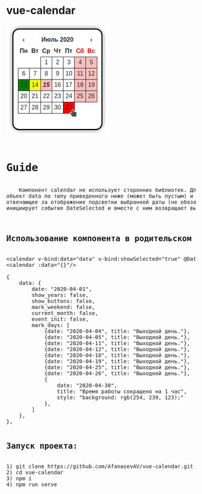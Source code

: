 # vue-calendar

<img src="https://raw.githubusercontent.com/AfanasevAV/vue-calendar/master/public/favicon.png" alt="calendar">

<pre>
                                           <h1>Guide</h1>
    Компонент calendar не использует сторонних библиотек. Для построения календаря принимает два пропса:
объект data по типу приведенного ниже (может быть пустым) и значение showSelected типа boolean
отвечающее за отображение подсветки выбранной даты (не обязательно). При выборе даты компонент
инициирует событие DateSelected и вместе с ним возвращает выбранную дату.


<h2>Использование компонента в родительском шаблоне:</h2>
&lt;calendar v-bind:data="data" v-bind:showSelected="true" @DateSelected="setDate"/&gt;
&lt;calendar :data="{}"/&gt;

{
    data: {
        date: "2020-04-01",
        show_years: false,
        show_buttons: false,
        mark_weekend: false,
        current_month: false,
        event_init: false,
        mark_days: [
            {date: "2020-04-04", title: "Выходной день."},
            {date: "2020-04-05", title: "Выходной день."},
            {date: "2020-04-11", title: "Выходной день."},
            {date: "2020-04-12", title: "Выходной день."},
            {date: "2020-04-18", title: "Выходной день."},
            {date: "2020-04-19", title: "Выходной день."},
            {date: "2020-04-25", title: "Выходной день."},
            {date: "2020-04-26", title: "Выходной день."},
            {
                date: "2020-04-30",
                title: "Время работы сокращено на 1 час",
                style: "background: rgb(254, 239, 123);"
            },
        ]
    },
},

<h2>Запуск проекта:</h2>
1) git clone https://github.com/AfanasevAV/vue-calendar.git
2) cd vue-calendar
3) npm i
4) npm run serve
</pre>
